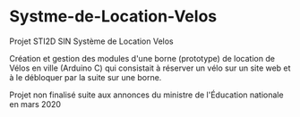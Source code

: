 # Systme-de-Location-Velos
Projet STI2D SIN Système de Location Velos

Création et gestion des modules d'une borne (prototype)
de location de Vélos en ville (Arduino C) qui consistait à
réserver un vélo sur un site web et à le débloquer par la
suite sur une borne.

Projet non finalisé suite aux annonces du ministre de l'Éducation nationale en mars 2020

